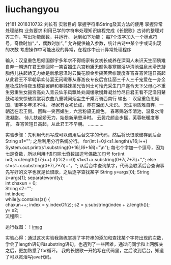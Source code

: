 # liuchangyou
计181 2018310732 刘长有
实验目的 掌握字符串String及其方法的使用  掌握异常处理结构
业务要求  利用已学的字符串处理知识编程完成《长恨歌》古诗的整理对齐工作，写出功能函数，并运行。
达到如下功能：
      每7个汉字加入一个标点符号，奇数时加“，”，偶数时加“。”
      允许提供输入参数，统计古诗中某个字或词出现的次数
      考虑操作中可能出现的异常，在程序中设计异常处理程序

输入：汉皇重色思倾国御宇多年求不得杨家有女初长成养在深闺人未识天生丽质难自弃一朝选在君王侧回眸一笑百媚生六宫粉黛无颜色春寒赐浴华清池温泉水滑洗凝脂侍儿扶起娇无力始是新承恩泽时云鬓花颜金步摇芙蓉帐暖度春宵春宵苦短日高起从此君王不早朝承欢侍宴无闲暇春从春游夜专夜后宫佳丽三千人三千宠爱在一身金屋妆成娇侍夜玉楼宴罢醉和春姊妹弟兄皆列士可怜光采生门户遂令天下父母心不重生男重生女骊宫高处入青云仙乐风飘处处闻缓歌慢舞凝丝竹尽日君王看不足渔阳鼙鼓动地来惊破霓裳羽衣曲九重城阙烟尘生千乘万骑西南行
输出：
汉皇重色思倾国，御宇多年求不得。
杨家有女初长成，养在深闺人未识。
天生丽质难自弃，一朝选在君王侧。
回眸一笑百媚生，六宫粉黛无颜色。
春寒赐浴华清池，温泉水滑洗凝脂。
侍儿扶起娇无力，始是新承恩泽时。
云鬓花颜金步摇，芙蓉帐暖度春宵。
春宵苦短日高起，从此君王不早朝。
…………

实验步骤：先利用代码写成可以调用后台文字的代码，然后将长恨歌储存到后台
String s1="";
之后利用分行系统分行。
for(int i=0;i<s1.length()/16;i++)
System.out.print(s1.substring(0+16*i,16+16*i)+"\n"); 
每七个字加一个逗号，因为七是奇数，所以利用if语句除七奇数加逗号偶数加句号
for(int i=0;i<x.length()/7;i++)
	      if(i%2==0)
	       s1=s1+x.substring(0+7*i,7+7*i)+",";
	      else
	       s1=s1+x.substring(0+7*i,7+7*i)+"。";
从后台中查询某字，代码会联系后台查询事先写好的文字也就是长恨歌，之后逐字查找某字
String y=args[0];
	    	String z=args[1];
			separateword(y);		
	int chaxun = 0;		
		String s2="";		
		int index;		
		while(y.contains(z))
		{			
			chaxun++;
		    index = y.indexOf(z);
		    s2 = y.substring(index + z.length());		
		    y= s2;			
流程图：

运行截图：！[imag](https://github.com/LIUCHANGYOU6/liuchangyou/blob/master/%E5%88%98%E9%95%BF%E6%9C%89.png)

实验心得：通过这次实验我熟练掌握了字符串的添加和查找某个字符出现的次数，
学会了length语句和substring语句，也遇到了一些困难，通过问同学和上网解决之后，更加熟悉了for循环。
我的长恨歌一开始写在代码里，之后改到后台，知道了可以灵活写java代码。
